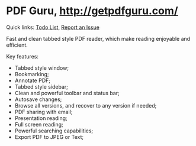 PDF Guru, http://getpdfguru.com/
============

Quick links:
[Todo List](https://github.com/kenwei/pdf_reader_x/wiki/Support), 
[Report an Issue](https://github.com/kenwei/pdf_reader_x/issues/new)

Fast and clean tabbed style PDF reader, which make reading enjoyable and efficient.

Key features:

* Tabbed style window;
* Bookmarking;
* Annotate PDF;
* Tabbed style sidebar;
* Clean and powerful toolbar and status bar;
* Autosave changes;
* Browse all versions, and recover to any version if needed;
* PDF sharing with email;
* Presentation reading;
* Full screen reading;
* Powerful searching capabilities;
* Export PDF to JPEG or Text;

